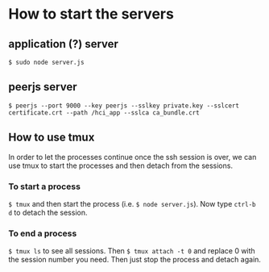 # How to start the servers

## application (?) server

``$ sudo node server.js``

## peerjs server

`$ peerjs --port 9000 --key peerjs --sslkey private.key --sslcert certificate.crt --path /hci_app --sslca ca_bundle.crt`

## How to use tmux

In order to let the processes continue once the ssh session is over, we can use tmux to start the processes and then detach from the sessions.

### To start a process

`$ tmux` and then start the process (i.e. `$ node server.js`). Now type `ctrl-b d` to detach the session.

### To end a process

`$ tmux ls` to see all sessions. Then `$ tmux attach -t 0` and replace 0 with the session number you need. Then just stop the process and detach again.